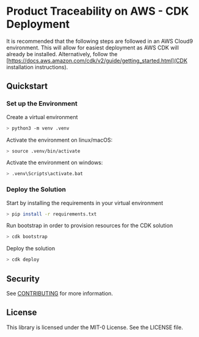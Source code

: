 # Product Traceability on AWS - CDK Deployment
It is recommended that the following steps are followed in an AWS Cloud9 environment. This will allow for easiest deployment as AWS CDK will already be installed.
Alternatively, follow the [https://docs.aws.amazon.com/cdk/v2/guide/getting_started.html](CDK installation instructions).
## Quickstart
### Set up the Environment
Create a virtual environment
```bash
> python3 -m venv .venv
```
Activate the environment on linux/macOS:
```bash
> source .venv/bin/activate
```
Activate the environment on windows:
```bash
> .venv\Scripts\activate.bat
```

### Deploy the Solution
Start by installing the requirements in your virtual environment
```bash
> pip install -r requirements.txt
```
Run bootstrap in order to provision resources for the CDK solution
```bash
> cdk bootstrap
```
Deploy the solution
```bash
> cdk deploy
```

## Security

See [CONTRIBUTING](CONTRIBUTING.md#security-issue-notifications) for more information.

## License

This library is licensed under the MIT-0 License. See the LICENSE file.

